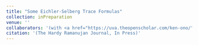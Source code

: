 ```yaml
---
title: "Some Eichler-Selberg Trace Formulas"
collection: inPreparation
venue: ''
collaborators: '(with <a href="https://uva.theopenscholar.com/ken-ono/" target=_blank>Ken Ono</a>)'
citation: '(The Hardy Ramanujan Journal, In Press)'
---
```

